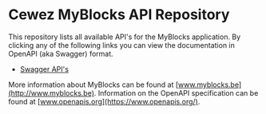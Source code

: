# Cewez MyBlocks API Repository
This repository lists all available API's for the MyBlocks application. By clicking any of the following links you can view the documentation in OpenAPI (aka Swagger) format.

* [Swagger API's](https://myblocks-cewez.github.io/api/?api=myblocks)

More information about MyBlocks can be found at [www.myblocks.be](http://www.myblocks.be). Information on the OpenAPI specification can be found at [www.openapis.org](https://www.openapis.org/).
